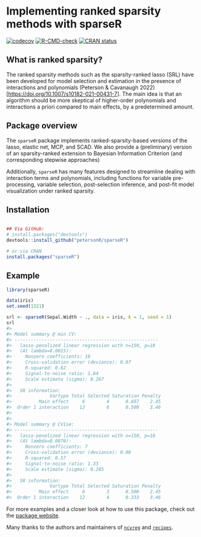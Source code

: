 
<!-- README.md is generated from README.Rmd. Please edit that file -->

# Implementing ranked sparsity methods with sparseR

[![codecov](https://codecov.io/gh/petersonR/sparseR/branch/main/graph/badge.svg)](https://app.codecov.io/gh/petersonR/sparseR)
[![R-CMD-check](https://github.com/petersonR/sparseR/workflows/R-CMD-check/badge.svg)](https://github.com/petersonR/sparseR/actions)
[![CRAN
status](https://www.r-pkg.org/badges/version/sparseR)](https://CRAN.R-project.org/package=sparseR)

## What is ranked sparsity?

The ranked sparsity methods such as the sparsity-ranked lasso (SRL) have
been developed for model selection and estimation in the presence of
interactions and polynomials (Peterson & Cavanaugh
2022)\[<https://doi.org/10.1007/s10182-021-00431-7>\]. The main idea is
that an algorithm should be more skeptical of higher-order polynomials
and interactions a priori compared to main effects, by a predetermined
amount.

## Package overview

The `sparseR` package implements ranked-sparsity-based versions of the
lasso, elastic net, MCP, and SCAD. We also provide a (preliminary)
version of an sparsity-ranked extension to Bayesian Information
Criterion (and corresponding stepwise approaches)

Additionally, `sparseR` has many features designed to streamline dealing
with interaction terms and polynomials, including functions for variable
pre-processing, variable selection, post-selection inference, and
post-fit model visualization under ranked sparsity.

## Installation

``` r

## Via GitHub: 
# install.packages("devtools")
devtools::install_github("petersonR/sparseR")

# or via CRAN
install.packages("sparseR")
```

## Example

``` r
library(sparseR)
```

``` r
data(iris)
set.seed(1321)

srl <- sparseR(Sepal.Width ~ ., data = iris, k = 1, seed = 1)
srl
#> 
#> Model summary @ min CV:
#> -----------------------------------------------------
#>   lasso-penalized linear regression with n=150, p=18
#>   (At lambda=0.0015):
#>     Nonzero coefficients: 10
#>     Cross-validation error (deviance): 0.07
#>     R-squared: 0.62
#>     Signal-to-noise ratio: 1.64
#>     Scale estimate (sigma): 0.267
#> 
#>   SR information:
#>              Vartype Total Selected Saturation Penalty
#>          Main effect     6        4      0.667    2.45
#>  Order 1 interaction    12        6      0.500    3.46
#> 
#> 
#> Model summary @ CV1se:
#> -----------------------------------------------------
#>   lasso-penalized linear regression with n=150, p=18
#>   (At lambda=0.0070):
#>     Nonzero coefficients: 7
#>     Cross-validation error (deviance): 0.08
#>     R-squared: 0.57
#>     Signal-to-noise ratio: 1.33
#>     Scale estimate (sigma): 0.285
#> 
#>   SR information:
#>              Vartype Total Selected Saturation Penalty
#>          Main effect     6        3      0.500    2.45
#>  Order 1 interaction    12        4      0.333    3.46
```

For more examples and a closer look at how to use this package, check
out the [package website](https://petersonr.github.io/sparseR/).

Many thanks to the authors and maintainers of
[`ncvreg`](https://github.com/pbreheny/ncvreg) and
[`recipes`](https://recipes.tidymodels.org/).
